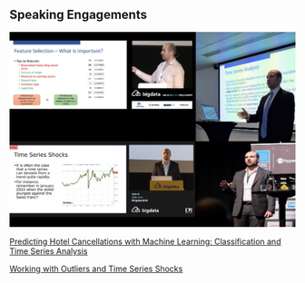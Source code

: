## Speaking Engagements

![speaking-engagements](speaking-engagements.png)

[Predicting Hotel Cancellations with Machine Learning: Classification and Time Series Analysis](https://www.youtube.com/watch?v=qQp8XsCSSIg)

[Working with Outliers and Time Series Shocks](https://www.youtube.com/watch?v=hi9ZNB-PRgU)
